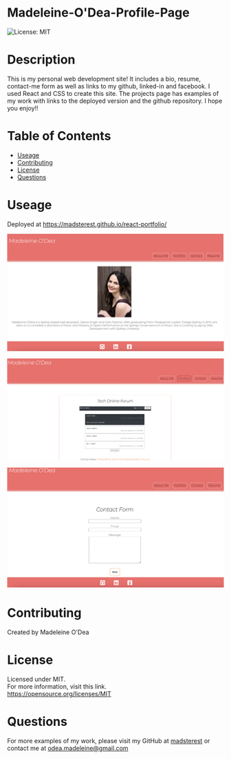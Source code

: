 # Madeleine-O'Dea-Profile-Page

![License: MIT](https://img.shields.io/badge/License-MIT-yellow.svg)

# Description

This is my personal web development site! It includes a bio, resume, contact-me form as well as links to my github, linked-in and facebook. I used React and CSS to create this site.
The projects page has examples of my work with links to the deployed version and the github repository.
I hope you enjoy!!

# Table of Contents

- [Useage](#useage)
- [Contributing](#contributing)
- [License](#license)
- [Questions](#questions)

# Useage

Deployed at https://madsterest.github.io/react-portfolio/


![Homepage](./Readme-Images/homepage.png)


![Portfolio](./Readme-Images/portfolio.png)


![Contact Form](./Readme-Images/contact-form.png)
# Contributing

Created by Madeleine O'Dea

# License

Licensed under MIT.<br/>
For more information, visit this link.<br/>
https://opensource.org/licenses/MIT

# Questions

For more examples of my work, please visit my GitHub at [madsterest](https://github.com/madsterest)
or contact me at
odea.madeleine@gmail.com
